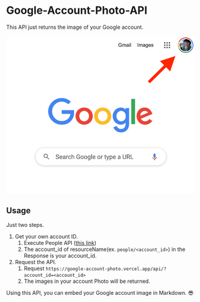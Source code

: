 # Google-Account-Photo-API

This API just returns the image of your Google account.

![i want to that image](./assets/i_want_to_that_image.png)

## Usage

Just two steps.

1. Get your own account ID.
    1. Execute People API ([this link](https://developers.google.com/people/api/rest/v1/people/get?apix_params=%7B%22resourceName%22%3A%22people%2Fme%22%2C%22personFields%22%3A%22photos%22%7D))
    1. The account_id of resourceName(ex. `people/<account_id>`) in the Response is your account_id.
1. Request the API.
    1. Request `https://google-account-photo.vercel.app/api/?account_id=<account_id>`
    1. The images in your account Photo will be returned.

Using this API, you can embed your Google account image in Markdown. 😎